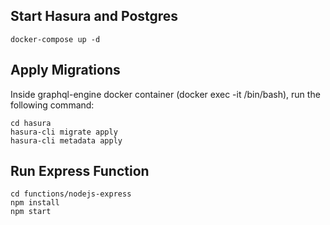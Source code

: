 ## Start Hasura and Postgres

```
docker-compose up -d
```

## Apply Migrations

Inside graphql-engine docker container (docker exec -it <container> /bin/bash), run the following command:

```
cd hasura
hasura-cli migrate apply
hasura-cli metadata apply
```

## Run Express Function

```
cd functions/nodejs-express
npm install
npm start
```
